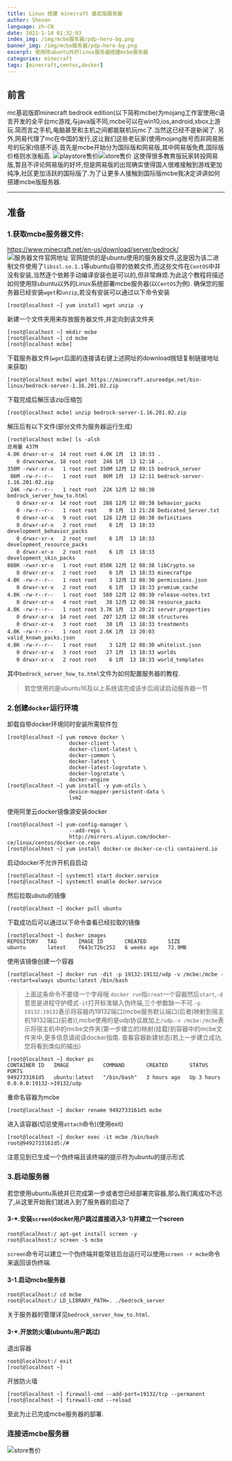 ```yaml
---
title: Linux 搭建 minecraft 基岩版服务器
author: Shevon
language: zh-CN
date: 2021-1-14 01:32:03
index_img: /img/mcbe服务器/pdp-hero-bg.png
banner_img: /img/mcbe服务器/pdp-hero-bg.png
excerpt: 使用除ubuntu外的linux服务器搭建mcbe服务器
categories: minecraft
tags: [minecraft,centos,docker]
---
```


## 前言
mc基岩版即minecraft bedrock edition(以下简称mcbe)为mojang工作室使用c语言开发的全平台mc游戏,与java版不同,mcbe可以在win10,ios,android,xbox上游玩.简而言之手机,电脑甚至和主机之间都能联机玩mc了.当然这已经不是新闻了.
另外,网易代理了mc在中国的发行,这让我们这些老玩家(使用mojang账号而非网易账号的玩家)倍感不适.首先是mcbe开始分为国际版和网易版,其中网易版免费,国际版价格则水涨船高.
![playstore售价](../img/mcbe服务器/1.jpg)![store售价](../img/mcbe服务器/2.jpg)
这使得很多教育版玩家转投网易版,暂且不评论网易版的好坏,但是网易版的出现确实使得国人很难接触到游戏更加纯净,社区更加活跃的国际版了.为了让更多人接触到国际版mcbe我决定讲讲如何搭建mcbe版服务器.

----

## 准备
### 1.获取mcbe服务器文件:
<https://www.minecraft.net/en-us/download/server/bedrock/>
![服务器文件官网地址](../img/mcbe服务器/3.jpg)
官网提供的是ubuntu使用的服务器文件,这是因为该二进制文件使用了`libssl.so.1.1`等ubuntu自带的依赖文件,而这些文件在`CentOS`中并没有安装,当然逐个依赖手动编译安装也是可以的,但非常麻烦.为此这个教程将描述如何使用除ubuntu以外的Linux系统部署mcbe服务器(以`CentOS`为例).
确保您的服务器已经安装`wget`和`unzip`,若没有安装可以通过以下命令安装
```shell
[root@localhost ~] yum install wget unzip -y
```
新建一个文件夹用来存放服务器文件,并定向到该文件夹
```shell
[root@localhost ~] mkdir mcbe
[root@localhost ~] cd mcbe
[root@localhost mcbe]
```
下载服务器文件(`wget`后面的连接请右键上述网址的download按钮复制链接地址来获取)
```shell
[root@localhost mcbe] wget https://minecraft.azureedge.net/bin-linux/bedrock-server-1.16.201.02.zip
```
下载完成后解压该zip压缩包
```shell
[root@localhost mcbe] unzip bedrock-server-1.16.201.02.zip
```
解压后有以下文件(部分文件为服务器运行生成)
```shell
[root@localhost mcbe] ls -alsh                          
总用量 437M
4.0K drwxr-xr-x  14 root root 4.0K 1月  13 18:33 .
   0 drwxrwxrwx. 18 root root  248 1月  13 12:18 ..
350M -rwxr-xr-x   1 root root 350M 12月 12 09:15 bedrock_server
 86M -rw-r--r--   1 root root  86M 1月  13 12:11 bedrock-server-1.16.201.02.zip
 24K -rw-r--r--   1 root root  22K 12月 12 08:30 bedrock_server_how_to.html
   0 drwxr-xr-x  14 root root  288 12月 12 08:38 behavior_packs
   0 -rw-r--r--   1 root root    0 1月  13 21:28 Dedicated_Server.txt
   0 drwxr-xr-x   9 root root  126 12月 12 08:38 definitions
   0 drwxr-xr-x   2 root root    6 1月  13 18:33 development_behavior_packs
   0 drwxr-xr-x   2 root root    6 1月  13 18:33 development_resource_packs
   0 drwxr-xr-x   2 root root    6 1月  13 18:33 development_skin_packs
860K -rwxr-xr-x   1 root root 858K 12月 12 08:38 libCrypto.so
   0 drwxr-xr-x   2 root root    6 1月  13 18:33 minecraftpe
4.0K -rw-r--r--   1 root root    3 12月 12 08:30 permissions.json
   0 drwxr-xr-x   2 root root    6 1月  13 18:33 premium_cache
4.0K -rw-r--r--   1 root root  580 12月 12 08:30 release-notes.txt
   0 drwxr-xr-x   4 root root   38 12月 12 08:38 resource_packs
4.0K -rw-r--r--   1 root root 3.7K 1月  13 20:21 server.properties
   0 drwxr-xr-x  14 root root  207 12月 12 08:38 structures
   0 drwxr-xr-x   3 root root   30 1月  13 18:33 treatments
4.0K -rw-r--r--   1 root root 2.6K 1月  13 20:03 valid_known_packs.json
4.0K -rw-r--r--   1 root root    3 12月 12 08:30 whitelist.json
   0 drwxr-xr-x   3 root root   27 1月  13 18:33 worlds
   0 drwxr-xr-x   2 root root    6 1月  13 18:33 world_templates
```
其中`bedrock_server_how_to.html`文件为如何配置服务器的教程.
> 若您使用的是ubuntu16及以上系统请完成该步后阅读启动服务器一节

### 2.创建`docker`运行环境
卸载自带docker环境同时安装所需软件包
```shell
[root@localhost ~] yum remove docker \
                    docker-client \
                    docker-client-latest \
                    docker-common \
                    docker-latest \
                    docker-latest-logrotate \
                    docker-logrotate \
                    docker-engine
[root@localhost ~] yum install -y yum-utils \
                    device-mapper-persistent-data \
                    lvm2
```
使用阿里云docker镜像源安装docker
```shell
[root@localhost ~] yum-config-manager \
                    --add-repo \
                    http://mirrors.aliyun.com/docker-ce/linux/centos/docker-ce.repo
[root@localhost ~] yum install docker-ce docker-ce-cli containerd.io
```
启动docker不允许开机自启动
```shell
[root@localhost ~] systemctl start docker.service
[root@localhost ~] systemctl enable docker.service
```
然后拉取ubutu的镜像
```shell
[root@localhost ~] docker pull ubuntu
```
下载成功后可以通过以下命令查看已经拉取的镜像
```shell
[root@localhost ~] docker images   
REPOSITORY   TAG       IMAGE ID       CREATED       SIZE
ubuntu       latest    f643c72bc252   6 weeks ago   72.9MB
```
使用该镜像创建一个容器
```shell
[root@localhost ~] docker run -dit -p 19132:19132/udp -v /mcbe:/mcbe --restart=always ubuntu:latest /bin/bash
```
> 上面这条命令不要错一个字母哦
> `docker run`指`creat`一个容器然后`start`,`-d`意思是进程守护模式`-it`打开标准输入伪终端,三个参数缺一不可.`-p 19132:19132`表示将容器内19132端口(mcbe服务默认端口(后者)映射到宿主机19132端口(前者)),mcbe使用的是udp协议故加上`/udp`.`-v /mcbe:/mcbe`表示将宿主机中的mcbe文件夹(第一步建立的)映射(挂载)到容器中的mcbe文件夹中,更多信息请阅读docker指南.
查看容器新建状态(若上一步建立成功,您将看到类似的输出)
```shell
[root@localhost ~] docker ps
CONTAINER ID   IMAGE           COMMAND       CREATED       STATUS       PORTS                     
9492733161d5   ubuntu:latest   "/bin/bash"   3 hours ago   Up 3 hours   0.0.0.0:19132->19132/udp
```
重命名容器为mcbe
```shell
[root@localhost ~] docker rename 9492733161d5 mcbe
```
进入该容器(切忌使用`attach`命令)(使用exit)
```shell
[root@localhost ~] docker exec -it mcbe /bin/bash
root@9492733161d5:/# 
```
注意见到已生成一个伪终端且该终端的提示符为ubuntu的提示形式
### 3.启动服务器
若您使用ubuntu系统并已完成第一步或者您已经部署完容器,那么我们离成功不远了,从这里开始我们就进入到了服务器的启动了
#### 3-*.安装`screen`(docker用户跳过直接进入3-1)并建立一个screen
```shell
root@localhost:/ apt-get install screen -y
root@localhost:/ screen -S mcbe
```
`screen`命令可以建立一个伪终端并能常驻后台运行可以使用`screen -r mcbe`命令来返回该伪终端.
#### 3-1.启动mcbe服务器
```shell
root@localhost:/ cd mcbe
root@localhost:/ LD_LIBRARY_PATH=. ./bedrock_server
```
关于服务器的管理详见`bedrock_server_how_to.html`.
#### 3-*.开放防火墙(ubuntu用户跳过)
退出容器
```shell
root@localhost:/ exit
[root@localhost ~] 
```
开放防火墙
```shell
[root@localhost ~] firewall-cmd --add-port=19132/tcp --permanent
[root@localhost ~] firewall-cmd --reload
```
至此为止已完成mcbe服务器的部署.
### 连接进mcbe服务器
![store售价](../img/mcbe服务器/4.jpg)